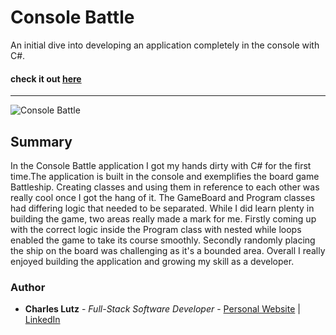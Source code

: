 # Console Battle

An initial dive into developing an application completely in the console with C#.


#### check it out [here](https://replit.com/@superbengineer2/Battleship)


----------

![Console Battle](https://github.com/Charles-CarM/Battleship/assets/103493003/ce3e246f-ae30-4555-85cf-92a79599b816)


## Summary

In the Console Battle application I got my hands dirty with C# for 
the first time.The application is built in the console and exemplifies
the board game Battleship. Creating classes and using them in reference
to each other was really cool once I got the hang of it. The GameBoard 
and Program classes had differing logic that needed to be separated.
While I did learn plenty in building the game, two areas really 
made a mark for me. Firstly coming up with the correct logic inside
the Program class with nested while loops enabled the game to take 
its course smoothly. Secondly randomly placing the ship on the board
was challenging as it's a bounded area. Overall I really enjoyed
building the application and growing my skill as a developer.

### Author
* __Charles Lutz__ - *Full-Stack Software Developer* - [Personal Website](https://master--resplendent-cocada-4ee40d.netlify.app/) | [LinkedIn](https://www.linkedin.com/in/CharlesCarMichaelLutz)
